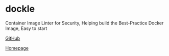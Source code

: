 # dockle

Container Image Linter for Security, Helping build the Best-Practice Docker Image, Easy to start

[GitHub](https://github.com/goodwithtech/dockle)

[Homepage](https://containers.goodwith.tech/)
